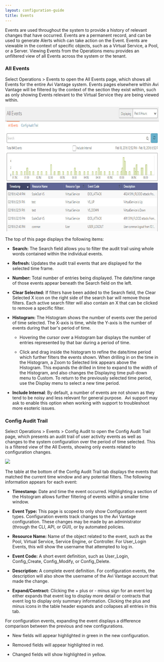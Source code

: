 ```yaml
---
layout: configuration-guide
title: Events
---
```


Events are used throughout the system to provide a history of relevant changes that have occurred. Events are a permanent record, and can be used to generate Alerts which can take action on the Event. Events are viewable in the context of specific objects, such as a Virtual Service, a Pool, or a Server. Viewing Events from the Operations menu provides an unfiltered view of all Events across the system or the tenant.

### All Events

Select Operations > Events to open the All Events page, which shows all Events for the entire Avi Vantage system. Events pages elsewhere within Avi Vantage will be filtered by the context of the section they exist within, such as only showing Events relevant to the Virtual Service they are being viewed within.

<a href="img/admin_events-2.jpg" rel="attachment wp-att-4967"><img src="img/admin_events-2.jpg" alt="admin_events" width="862" height="408" class="alignnone size-full wp-image-4967" /></a>

The top of this page displays the following items:

*   **Search:** The Search field allows you to filter the audit trail using whole words contained within the individual events.

*   **Refresh:** Updates the audit trail events that are displayed for the selected time frame.

*   **Number:** Total number of entries being displayed. The date/time range of those events appear beneath the Search field on the left.

*   **Clear Selected:** If filters have been added to the Search field, the Clear Selected X icon on the right side of the search bar will remove those filters. Each active search filter will also contain an X that can be clicked to remove a specific filter.

*   **Histogram:** The Histogram shows the number of events over the period of time selected. The X-axis is time, while the Y-axis is the number of events during that bar's period of time.
    
    *   Hovering the cursor over a Histogram bar displays the number of entries represented by that bar during a period of time.
    
    *   Click and drag inside the histogram to refine the date/time period which further filters the events shown. When drilling in on the time in the Histogram, a Zoom to Selected link appears above the Histogram. This expands the drilled in time to expand to the width of the Histogram, and also changes the Displaying time pull-down menu to Custom. To return to the previously selected time period, use the Display menu to select a new time period.

*   **Include Internal**: By default, a number of events are not shown as they tend to be noisy and less relevant for general purpose.  Avi support may ask to enable this option when working with support to troubleshoot more esoteric issues.

### Config Audit Trail

Select Operations > Events > Config Audit to open the Config Audit Trail page, which presents an audit trail of user activity events as well as changes to the system configuration over the period of time selected. This is a filtered view of the All Events, showing only events related to configuration changes.

![][1]

The table at the bottom of the Config Audit Trail tab displays the events that matched the current time window and any potential filters. The following information appears for each event:

*   **Timestamp:** Date and time the event occurred. Highlighting a section of the Histogram allows further filtering of events within a smaller time window.

*   **Event Type:** This page is scoped to only show Configuration event types. Configuration events track changes to the Avi Vantage configuration. These changes may be made by an administrator (through the CLI, API, or GUI), or by automated policies.

*   **Resource Name:** Name of the object related to the event, such as the Pool, Virtual Service, Service Engine, or Controller. For User_Login Events, this will show the username that attempted to log in.

*   **Event Code:** A short event definition, such as User_Login, Config_Create, Config_Modify, or Config_Delete.

*   **Description:** A complete event definition. For configuration events, the description will also show the username of the Avi Vantage account that made the change.

*   **Expand/Contract:** Clicking the + plus or - minus sign for an event log either expands that event log to display more detail or contracts that event log to display only summary information. Clicking the plus and minus icons in the table header expands and collapses all entries in this tab.

For configuration events, expanding the event displays a difference comparison between the previous and new configurations.

*   New fields will appear highlighted in green in the new configuration.

*   Removed fields will appear highlighted in red.

*   Changed fields will show highlighted in yellow.

 [1]: img/admin_configuration.jpg
